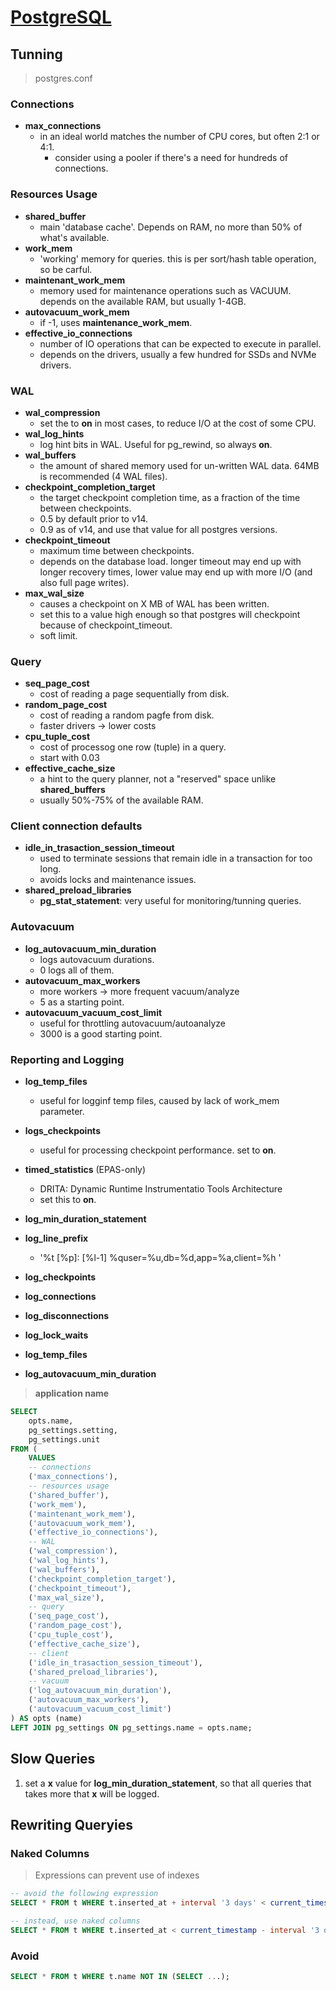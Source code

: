 # [PostgreSQL](https://www.postgresql.org/)

## Tunning

> postgres.conf

### Connections

-   **max_connections**
    -   in an ideal world matches the number of CPU cores, but often 2:1 or 4:1.
        -   consider using a pooler if there's a need for hundreds of connections.

### Resources Usage

-   **shared_buffer**
    -   main 'database cache'. Depends on RAM, no more than 50% of what's available.
-   **work_mem**
    -   'working' memory for queries. this is per sort/hash table operation, so be carful.
-   **maintenant_work_mem**
    -   memory used for maintenance operations such as VACUUM. depends on the available RAM, but usually 1-4GB.
-   **autovacuum_work_mem**
    -   if -1, uses **maintenance_work_mem**.
-   **effective_io_connections**
    -   number of IO operations that can be expected to execute in parallel.
    -   depends on the drivers, usually a few hundred for SSDs and NVMe drivers.

### WAL

-   **wal_compression**
    -   set the to **on** in most cases, to reduce I/O at the cost of some CPU.
-   **wal_log_hints**
    -   log hint bits in WAL. Useful for pg_rewind, so always **on**.
-   **wal_buffers**
    -   the amount of shared memory used for un-written WAL data. 64MB is recommended (4 WAL files).
-   **checkpoint_completion_target**
    -   the target checkpoint completion time, as a fraction of the time between checkpoints.
    -   0.5 by default prior to v14.
    -   0.9 as of v14, and use that value for all postgres versions.
-   **checkpoint_timeout**
    -   maximum time between checkpoints.
    -   depends on the database load. longer timeout may end up with longer recovery times, lower value may end up with more I/O (and also full page writes).
-   **max_wal_size**
    -   causes a checkpoint on X MB of WAL has been written.
    -   set this to a value high enough so that postgres will checkpoint because of checkpoint_timeout.
    -   soft limit.

### Query

-   **seq_page_cost**
    -   cost of reading a page sequentially from disk.
-   **random_page_cost**
    -   cost of reading a random pagfe from disk.
    -   faster drivers -> lower costs
-   **cpu_tuple_cost**
    -   cost of processog one row (tuple) in a query.
    -   start with 0.03
-   **effective_cache_size**
    -   a hint to the query planner, not a "reserved" space unlike **shared_buffers**
    -   usually 50%-75% of the available RAM.

### Client connection defaults

-   **idle_in_trasaction_session_timeout**
    -   used to terminate sessions that remain idle in a transaction for too long.
    -   avoids locks and maintenance issues.
-   **shared_preload_libraries**
    -   **pg_stat_statement**: very useful for monitoring/tunning queries.

### Autovacuum
-   **log_autovacuum_min_duration**
    -   logs autovacuum durations.
    -   0 logs all of them.
-   **autovacuum_max_workers**
    -   more workers -> more frequent vacuum/analyze
    -   5 as a starting point.
-  **autovacuum_vacuum_cost_limit**
    -   useful for throttling autovacuum/autoanalyze
    -   3000 is a good starting point.

### Reporting and Logging
-   **log_temp_files**
    -   useful for logginf temp files, caused by lack of work_mem parameter.
-   **logs_checkpoints**
    -   useful for processing checkpoint performance. set to **on**.
-   **timed_statistics** (EPAS-only)
    -   DRITA: Dynamic Runtime Instrumentatio Tools Architecture
    -   set this to **on**.

-   **log_min_duration_statement**
-   **log_line_prefix**
    -   '%t [%p]: [%l-1] %quser=%u,db=%d,app=%a,client=%h '
-   **log_checkpoints**
-   **log_connections**
-   **log_disconnections**
-   **log_lock_waits**
-   **log_temp_files**
-   **log_autovacuum_min_duration**

> **application name**

```sql
SELECT
    opts.name,
    pg_settings.setting,
    pg_settings.unit
FROM (
    VALUES
    -- connections
    ('max_connections'),
    -- resources usage
    ('shared_buffer'),
    ('work_mem'),
    ('maintenant_work_mem'),
    ('autovacuum_work_mem'),
    ('effective_io_connections'),
    -- WAL
    ('wal_compression'),
    ('wal_log_hints'),
    ('wal_buffers'),
    ('checkpoint_completion_target'),
    ('checkpoint_timeout'),
    ('max_wal_size'),
    -- query
    ('seq_page_cost'),
    ('random_page_cost'),
    ('cpu_tuple_cost'),
    ('effective_cache_size'),
    -- client
    ('idle_in_trasaction_session_timeout'),
    ('shared_preload_libraries'),
    -- vacuum
    ('log_autovacuum_min_duration'),
    ('autovacuum_max_workers'),
    ('autovacuum_vacuum_cost_limit')
) AS opts (name)
LEFT JOIN pg_settings ON pg_settings.name = opts.name;
```

## Slow Queries

1. set a **x** value for **log_min_duration_statement**, so that all queries that takes more that **x** will be logged.

## Rewriting Queryies

### Naked Columns

> Expressions can prevent use of indexes

```sql
-- avoid the following expression
SELECT * FROM t WHERE t.inserted_at + interval '3 days' < current_timestamp;
```

```sql
-- instead, use naked columns
SELECT * FROM t WHERE t.inserted_at < current_timestamp - interval '3 days';
```

### Avoid

```sql
SELECT * FROM t WHERE t.name NOT IN (SELECT ...);
```
